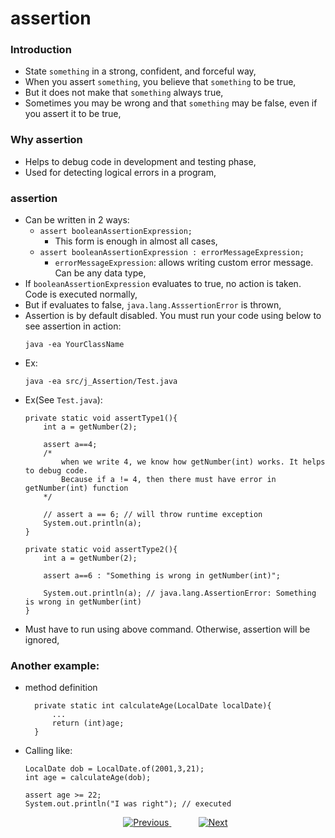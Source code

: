 # assertion

### Introduction
- State `something` in a strong, confident, and forceful way,
- When you assert `something`, you believe that `something` to be true,
- But it does not make that `something` always true,
- Sometimes you may be wrong and that `something` may be false, even if you assert it to be true,

### Why assertion
- Helps to debug code in development and testing phase,
- Used for detecting logical errors in a program,

### assertion
- Can be written in 2 ways:
  - `assert booleanAssertionExpression;`
    - This form is enough in almost all cases,
  - `assert booleanAssertionExpression : errorMessageExpression;`
    - `errorMessageExpression`: allows writing custom error message. Can be any data type,
- If `booleanAssertionExpression` evaluates to true, no action is taken. Code is executed normally,
- But if evaluates to false, `java.lang.AsssertionError` is thrown,
- Assertion is by default disabled. You must run your code using below to see assertion in action:
    ```
    java -ea YourClassName
    ```
- Ex:
    ```
    java -ea src/j_Assertion/Test.java
    ```
- Ex(See `Test.java`):
    ```
    private static void assertType1(){
        int a = getNumber(2);
    
        assert a==4;
        /*
            when we write 4, we know how getNumber(int) works. It helps to debug code.
            Because if a != 4, then there must have error in getNumber(int) function
        */
    
        // assert a == 6; // will throw runtime exception
        System.out.println(a);
    }
    
    private static void assertType2(){
        int a = getNumber(2);
    
        assert a==6 : "Something is wrong in getNumber(int)";
    
        System.out.println(a); // java.lang.AssertionError: Something is wrong in getNumber(int)
    }
    ```
- Must have to run using above command. Otherwise, assertion will be ignored,

### Another example:
- method definition
  ```
    private static int calculateAge(LocalDate localDate){
        ...
        return (int)age;
    }
  ```
- Calling like:

    ```
    LocalDate dob = LocalDate.of(2001,3,21);
    int age = calculateAge(dob);
    
    assert age >= 22;
    System.out.println("I was right"); // executed
    ```

    
    
    <!-- bottom_nav_bar_1243 -->
    <div align="center">
    <a href="./exceptionhandling/part2/">
        <img src="https://img.shields.io/badge/◀%20Previous-blue?style=for-the-badge" alt="Previous">
    </a>
    &nbsp;&nbsp;&nbsp;&nbsp;&nbsp;&nbsp;&nbsp;&nbsp;&nbsp;&nbsp;
    <a href="./string/part1/">
        <img src="https://img.shields.io/badge/Next%20▶-blue?style=for-the-badge" alt="Next">
    </a>
    </div>
    <!-- bottom_nav_bar_1243 -->
    